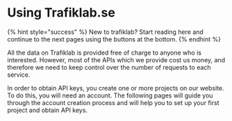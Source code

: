 # Using Trafiklab.se

{% hint style="success" %} New to trafiklab? Start reading here and continue to the next pages using the buttons at the
bottom. {% endhint %}

All the data on Trafiklab is provided free of charge to anyone who is interested. However, most of the APIs which we
provide cost us money, and therefore we need to keep control over the number of requests to each service.

In order to obtain API keys, you create one or more projects on our website. To do this, you will need an account. The
following pages will guide you through the account creation process and will help you to set up your first project and
obtain API keys.

